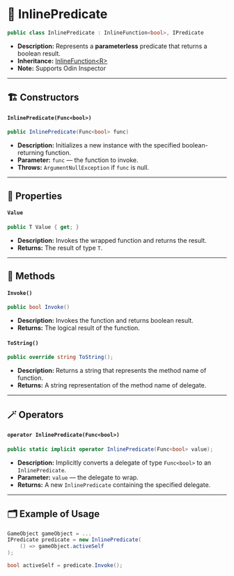 # 🧩 InlinePredicate

```csharp
public class InlinePredicate : InlineFunction<bool>, IPredicate
```

- **Description:** Represents a <b>parameterless</b> predicate that returns a boolean result.
- **Inheritance:** [InlineFunction&lt;R&gt;](InlineFunction.md)
- **Note:** Supports Odin Inspector

---

## 🏗️ Constructors

#### `InlinePredicate(Func<bool>)`

```csharp
public InlinePredicate(Func<bool> func)
```

- **Description:** Initializes a new instance with the specified boolean-returning function.
- **Parameter:** `func` — the function to invoke.
- **Throws:** `ArgumentNullException` if `func` is null.

---

## 🔑 Properties

#### `Value`

```csharp
public T Value { get; }
```

- **Description:** Invokes the wrapped function and returns the result.
- **Returns:** The result of type `T`.

---

## 🏹 Methods

#### `Invoke()`

```csharp
public bool Invoke()
```

- **Description:** Invokes the function and returns boolean result.
- **Returns:** The logical result of the function.

#### `ToString()`

```csharp
public override string ToString();
```

- **Description:** Returns a string that represents the method name of function.
- **Returns:** A string representation of the method name of delegate.

---

## 🪄 Operators

#### `operator InlinePredicate(Func<bool>)`

```csharp
public static implicit operator InlinePredicate(Func<bool> value);
```

- **Description:** Implicitly converts a delegate of type `Func<bool>` to an `InlinePredicate`.
- **Parameter:** `value` — the delegate to wrap.
- **Returns:** A new `InlinePredicate` containing the specified delegate.

---

## 🗂 Example of Usage

```csharp
GameObject gameObject = ...
IPredicate predicate = new InlinePredicate(
    () => gameObject.activeSelf
);

bool activeSelf = predicate.Invoke();
```